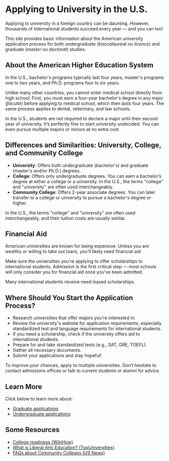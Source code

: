 # Applying to University in the U.S.

Applying to university in a foreign country can be daunting. However, thousands of international students succeed every year — and you can too!

This site provides basic information about the American university application process for both undergraduate (*baccalauréat ou licence*) and graduate (*master ou doctorat*) studies.

## About the American Higher Education System

In the U.S., bachelor's programs typically last four years, master's programs one to two years, and Ph.D. programs four to six years.

Unlike many other countries, you cannot enter medical school directly from high school. First, you must earn a four-year bachelor's degree in any major (*faculté*) before applying to medical school, which then lasts four years. The same process applies to dental, veterinary, and law schools.

In the U.S., students are not required to declare a major until their second year of university. It’s perfectly fine to start university undecided. You can even pursue multiple majors or minors at no extra cost.



## Differences and Similarities: University, College, and Community College

- **University**: Offers both undergraduate (bachelor's) and graduate (master's and/or Ph.D.) degrees.
- **College**: Offers only undergraduate degrees. You can earn a bachelor’s degree at either a college or a university. In the U.S., the terms "college" and "university" are often used interchangeably.
- **Community College**: Offers 2-year associate degrees. You can later transfer to a college or university to pursue a bachelor's degree or higher.

In the U.S., the terms "college" and "university" are often used interchangeably, and their tuition costs are usually similar.



## Financial Aid

American universities are known for being expensive. Unless you are wealthy or willing to take out loans, you’ll likely need financial aid.

Make sure the universities you're applying to offer scholarships to international students. Admission is the first critical step — most schools will only consider you for financial aid once you've been admitted.

Many international students receive need-based scholarships.



## Where Should You Start the Application Process?

- Research universities that offer majors you're interested in.
- Review the university's website for application requirements, especially standardized test and language requirements for international students.
- If you need a scholarship, check if the university offers aid to international students.
- Prepare for and take standardized tests (e.g., SAT, GRE, TOEFL).
- Gather all necessary documents.
- Submit your applications and stay hopeful!

To improve your chances, apply to multiple universities. Don’t hesitate to contact admissions offices or talk to current students or alumni for advice.



## Learn More

Click below to learn more about:

- [Graduate applications](/grad)
- [Undergraduate applications](/undergrad)



## Some Resources

- [College readiness (WikiHow)](https://www.wikihow.com/Prepare-for-College-in-High-School)
- [What is Liberal Arts Education? (TopUniversities)](https://www.topuniversities.com/blog/what-liberal-arts-education)
- [FAQs about Community Colleges (US News)](https://www.usnews.com/education/community-colleges/articles/2015/02/06/frequently-asked-questions-community-college)

